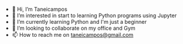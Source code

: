- 👋 Hi, I’m Taneicampos
- 👀 I’m interested in start to learning Python programs using Jupyter 
- 🌱 I’m currently learning Python and I'm just a beginner
- 💞️ I’m looking to collaborate on my office and Gym
- 📫 How to reach me on taneicampos@gmail.com

<!---
Taneicampos/Taneicampos is a ✨ special ✨ repository because its `README.md` (this file) appears on your GitHub profile.
You can click the Preview link to take a look at your changes.
--->

